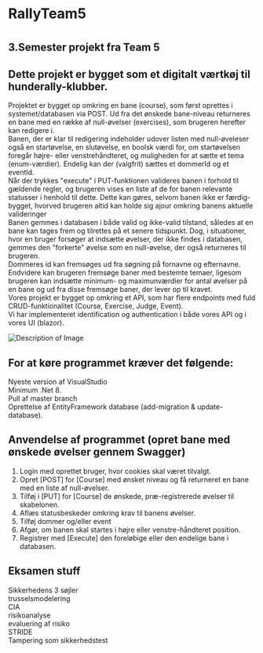 <h1><strong>RallyTeam5</strong><h1/>
<h2>3.Semester projekt fra Team 5</h2>

## Dette projekt er bygget som et digitalt værtkøj til hunderally-klubber. 
Projektet er bygget op omkring en bane (course), som først oprettes i systemet/databasen via POST. Ud fra det ønskede bane-niveau returneres en bane med en række af null-øvelser (exercises), som brugeren herefter kan redigere i. <br/>
Banen, der er klar til redigering indeholder udover listen med null-øveleser også en startøvelse, en slutøvelse, en boolsk værdi for, om startøvelsen foregår højre- eller venstrehåndteret, og muligheden for at sætte et tema (enum-værdier). Endelig kan der (valgfrit) sættes et dommerId og et eventId.<br/>
Når der trykkes "execute" i PUT-funktionen valideres banen i forhold til gældende regler, og brugeren vises en liste af de for banen relevante statusser i henhold til dette. Dette kan gøres, selvom banen ikke er færdig-bygget, hvorved brugeren altid kan holde sig ajour omkring banens aktuelle valideringer <br/>
Banen gemmes i databasen i både valid og ikke-valid tilstand, således at en bane kan tages frem og tilrettes på et senere tidspunkt. 
Dog, i situationer, hvor en bruger forsøger at indsætte øvelser, der ikke findes i databasen, gemmes den "forkerte" øvelse som en null-øvelse, der også returneres til brugeren. <br/>
Dommeres id kan fremsøges ud fra søgning på fornavne og efternavne.<br/>
Endvidere kan brugeren fremsøge baner med bestemte temaer, ligesom brugeren kan indsætte minimum- og maximunværdier for antal øvelser på en bane og ud fra disse fremsøge baner, der lever op til kravet.<br/>
Vores projekt er bygget op omkring et API, som har flere endpoints med fuld CRUD-funktionalitet (Course, Exercise, Judge, Event).<br/>
Vi har implementeret identification og authentication i både vores API og i vores UI (blazor).


 <img src="https://i.imgur.com/IpXcJfn.png" alt="Description of Image">

## For at køre programmet kræver det følgende:
Nyeste version af VisualStudio <br>
Minimum .Net 8. <br/>
Pull af master branch <br>
Oprettelse af EntityFramework database (add-migration & update-database). <br/>

## Anvendelse af programmet (opret bane med ønskede øvelser gennem Swagger)
1. Login med oprettet bruger, hvor cookies skal været tilvalgt. <br/>
2. Opret [POST] for [Course] med ønsket niveau og få returneret en bane med en liste af null-øvelser.
3. Tilføj i [PUT] for [Course] de ønskede, præ-registrerede øvelser til skabelonen.
4. Aflæs statusbeskeder omkring krav til banens øvelser.
5. Tilføj dommer og/eller event
6. Afgør, om banen skal startes i højre eller venstre-håndteret position.
7. Registrer med [Execute] den foreløbige eller den endelige bane i databasen.
   


## Eksamen stuff
Sikkerhedens 3 søjler <br> trusselsmodelering <br> CIA <br> risikoanalyse <br> evaluering af risiko <br> STRIDE <br> Tampering som sikkerhedstest
